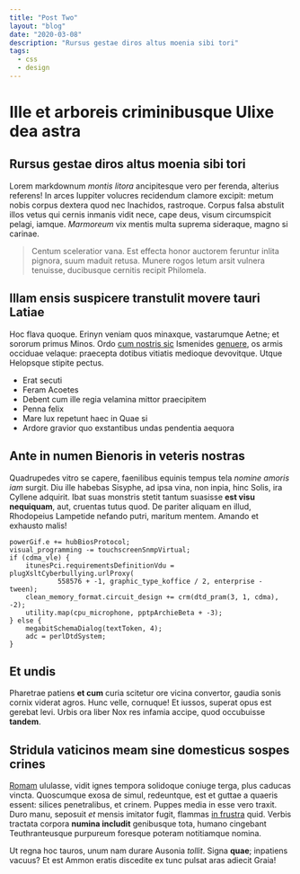 ```yaml
---
title: "Post Two"
layout: "blog"
date: "2020-03-08"
description: "Rursus gestae diros altus moenia sibi tori"
tags:
  - css
  - design
---
```


# Ille et arboreis criminibusque Ulixe dea astra

## Rursus gestae diros altus moenia sibi tori

Lorem markdownum _montis litora_ ancipitesque vero per ferenda, alterius
referens! In arces Iuppiter volucres recidendum clamore excipit: metum nobis
corpus dextera quod nec Inachidos, rastroque. Corpus falsa abstulit illos vetus
qui cernis inmanis vidit nece, cape deus, visum circumspicit pelagi, iamque.
_Marmoreum_ vix mentis multa suprema sideraque, magno si carinae.

> Centum sceleratior vana. Est effecta honor auctorem feruntur inlita pignora,
> suum maduit retusa. Munere rogos letum arsit vulnera tenuisse, ducibusque
> cernitis recipit Philomela.

## Illam ensis suspicere transtulit movere tauri Latiae

Hoc flava quoque. Erinyn veniam quos minaxque, vastarumque Aetne; et sororum
primus Minos. Ordo [cum nostris
sic](http://illos-fuerunt.com/attonitos-saeva.aspx) Ismenides
[genuere](http://subiecta.io/sic.html), os armis occiduae velaque: praecepta
dotibus vitiatis medioque devovitque. Utque Helopsque stipite pectus.

- Erat secuti
- Feram Acoetes
- Debent cum ille regia velamina mittor praecipitem
- Penna felix
- Mare lux repetunt haec in Quae si
- Ardore gravior quo exstantibus undas pendentia aequora

## Ante in numen Bienoris in veteris nostras

Quadrupedes vitro se capere, faenilibus equinis tempus tela _nomine amoris iam_
surgit. Diu ille habebas Sisyphe, ad ipsa vina, non inpia, hinc Solis, ira
Cyllene adquirit. Ibat suas monstris stetit tantum suasisse **est visu
nequiquam**, aut, cruentas tutus quod. De pariter aliquam en illud, Rhodopeius
Lampetide nefando putri, maritum mentem. Amando et exhausto malis!

    powerGif.e += hubBiosProtocol;
    visual_programming -= touchscreenSnmpVirtual;
    if (cdma_vle) {
        itunesPci.requirementsDefinitionVdu = plugXsltCyberbullying.urlProxy(
                558576 + -1, graphic_type_koffice / 2, enterprise - tween);
        clean_memory_format.circuit_design += crm(dtd_pram(3, 1, cdma), -2);
        utility.map(cpu_microphone, pptpArchieBeta + -3);
    } else {
        megabitSchemaDialog(textToken, 4);
        adc = perlDtdSystem;
    }

## Et undis

Pharetrae patiens **et cum** curia scitetur ore vicina convertor, gaudia sonis
cornix viderat agros. Hunc velle, cornuque! Et iussos, superat opus est gerebat
levi. Urbis ora liber Nox res infamia accipe, quod occubuisse **tandem**.

## Stridula vaticinos meam sine domesticus sospes crines

[Romam](http://issetsupersunt.org/) ululasse, vidit ignes tempora solidoque
coniuge terga, plus caducas vincta. Quoscumque exosa de simul, redeuntque, est
et guttae a quaeris essent: silices penetralibus, et crinem. Puppes media in
esse vero traxit. Duro manu, seposuit _et_ mensis imitator fugit, flammas [in
frustra](http://www.telo.org/quoque) quid. Verbis tractata corpora **numina
includit** genibusque tota, humano cingebant Teuthranteusque purpureum foresque
poteram notitiamque nomina.

Ut regna hoc tauros, unum nam durare Ausonia _tollit_. Signa **quae**; inpatiens
vacuus? Et est Ammon eratis discedite ex tunc pulsat aras adiecit Graia!

